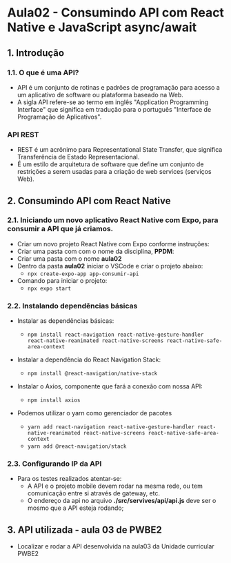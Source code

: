 # Aula02 - Consumindo API com React Native e JavaScript async/await

## 1. Introdução
### 1.1. O que é uma API?
- API é um conjunto de rotinas e padrões de programação para acesso a um aplicativo de software ou plataforma baseado na Web.
- A sigla API refere-se ao termo em inglês "Application Programming Interface" que significa em tradução para o português "Interface de Programação de Aplicativos".

### API REST
- REST é um acrônimo para Representational State Transfer, que significa Transferência de Estado Representacional.
- É um estilo de arquitetura de software que define um conjunto de restrições a serem usadas para a criação de web services (serviços Web).

## 2. Consumindo API com React Native
### 2.1. Iniciando um novo aplicativo React Native com Expo, para consumir a API que já criamos.
- Criar um novo projeto React Native com Expo conforme instruções:
- Criar uma pasta com com o nome da disciplina, **PPDM**:
- Criar uma pasta com o nome **aula02**
- Dentro da pasta **aula02** iniciar o VSCode e criar o projeto abaixo:
    - `npx create-expo-app app-consumir-api`
- Comando para iniciar o projeto:
    - `npx expo start`

### 2.2. Instalando dependências básicas
- Instalar as dependências básicas:
    - `npm install react-navigation react-native-gesture-handler react-native-reanimated react-native-screens react-native-safe-area-context`
   
  
- Instalar a dependência do React Navigation Stack:
    - `npm install @react-navigation/native-stack`
  
- Instalar o Axios, componente que fará a conexão com nossa API:
    - `npm install axios`
  
- Podemos utilizar o yarn como gerenciador de pacotes
    - `yarn add react-navigation react-native-gesture-handler react-native-reanimated react-native-screens react-native-safe-area-context`
    - `yarn add @react-navigation/stack`

### 2.3. Configurando IP da API 
- Para os testes realizados atentar-se:
    - A API e o projeto mobile devem rodar na mesma rede, ou tem comunicação entre si através de gateway, etc.
    - O endereço da api no arquivo **./src/servives/api/api.js** deve ser o mosmo que a API esteja rodando;
  
## 3. API utilizada - aula 03 de PWBE2
- Localizar e rodar a API desenvolvida na aula03 da Unidade curricular PWBE2
